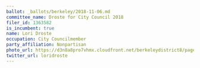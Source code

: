 ```yaml
---
ballot: _ballots/berkeley/2018-11-06.md
committee_name: Droste for City Council 2018
filer_id: 1363582
is_incumbent: true
name: Lori Droste
occupation: City Councilmember
party_affiliation: Nonpartisan
photo_url: https://d3n8a8pro7vhmx.cloudfront.net/berkeleydistrict8/pages/15/attachments/original/1481570989/Lori_headshot.jpg
twitter_url: loridroste
---
```

